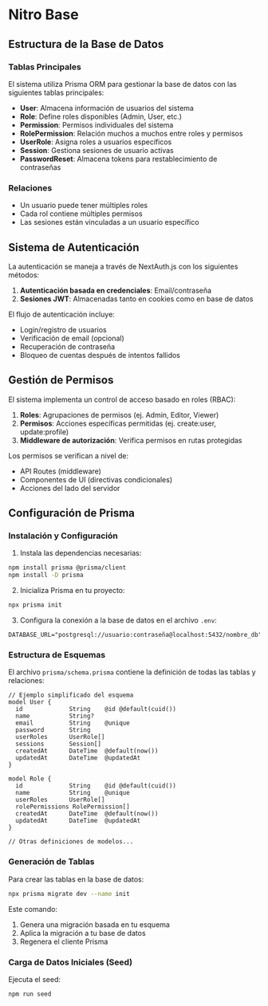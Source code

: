 # Nitro Base

## Estructura de la Base de Datos

### Tablas Principales

El sistema utiliza Prisma ORM para gestionar la base de datos con las siguientes tablas principales:

- **User**: Almacena información de usuarios del sistema
- **Role**: Define roles disponibles (Admin, User, etc.)
- **Permission**: Permisos individuales del sistema
- **RolePermission**: Relación muchos a muchos entre roles y permisos
- **UserRole**: Asigna roles a usuarios específicos
- **Session**: Gestiona sesiones de usuario activas
- **PasswordReset**: Almacena tokens para restablecimiento de contraseñas

### Relaciones

- Un usuario puede tener múltiples roles
- Cada rol contiene múltiples permisos
- Las sesiones están vinculadas a un usuario específico

## Sistema de Autenticación

La autenticación se maneja a través de NextAuth.js con los siguientes métodos:

1. **Autenticación basada en credenciales**: Email/contraseña
2. **Sesiones JWT**: Almacenadas tanto en cookies como en base de datos

El flujo de autenticación incluye:

- Login/registro de usuarios
- Verificación de email (opcional)
- Recuperación de contraseña
- Bloqueo de cuentas después de intentos fallidos

## Gestión de Permisos

El sistema implementa un control de acceso basado en roles (RBAC):

1. **Roles**: Agrupaciones de permisos (ej. Admin, Editor, Viewer)
2. **Permisos**: Acciones específicas permitidas (ej. create:user, update:profile)
3. **Middleware de autorización**: Verifica permisos en rutas protegidas

Los permisos se verifican a nivel de:

- API Routes (middleware)
- Componentes de UI (directivas condicionales)
- Acciones del lado del servidor

## Configuración de Prisma

### Instalación y Configuración

1. Instala las dependencias necesarias:

```bash
npm install prisma @prisma/client
npm install -D prisma
```

2. Inicializa Prisma en tu proyecto:

```bash
npx prisma init
```

3. Configura la conexión a la base de datos en el archivo `.env`:

```
DATABASE_URL="postgresql://usuario:contraseña@localhost:5432/nombre_db"
```

### Estructura de Esquemas

El archivo `prisma/schema.prisma` contiene la definición de todas las tablas y relaciones:

```prisma
// Ejemplo simplificado del esquema
model User {
  id             String    @id @default(cuid())
  name           String?
  email          String    @unique
  password       String
  userRoles      UserRole[]
  sessions       Session[]
  createdAt      DateTime  @default(now())
  updatedAt      DateTime  @updatedAt
}

model Role {
  id             String    @id @default(cuid())
  name           String    @unique
  userRoles      UserRole[]
  rolePermissions RolePermission[]
  createdAt      DateTime  @default(now())
  updatedAt      DateTime  @updatedAt
}

// Otras definiciones de modelos...
```

### Generación de Tablas

Para crear las tablas en la base de datos:

```bash
npx prisma migrate dev --name init
```

Este comando:

1. Genera una migración basada en tu esquema
2. Aplica la migración a tu base de datos
3. Regenera el cliente Prisma

### Carga de Datos Iniciales (Seed)

Ejecuta el seed:

```bash
npm run seed
```
